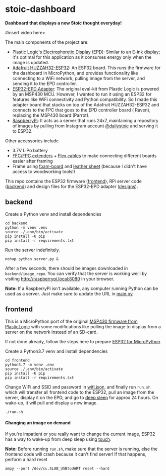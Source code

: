 # stoic-dashboard

**Dashboard that displays a new Stoic thought everyday!**

#insert video here>

The main components of the project are:

- [Plastic Logic's Electrophoretic Display (EPD)](https://www.plasticlogic.com/product/parrot-msp430-for-10-7-display/):
  Similar to an E-ink display; it's optimal for this application as it consumes energy only when the image is updated.
- [Adafruit HUZZAH32-ESP32](https://learn.adafruit.com/adafruit-huzzah32-esp32-feather): An ESP32 board. This runs the
  firmware for the dashboard in MicroPython, and provides functionality like connecting to a WiFi network, pulling image
  from the server, and sending it to the EPD controller.
- [ESP32-EPD Adapter](designs): The original eval-kit from Plastic Logic is powered by an MSP430 MCU. However, I wanted
  to run it using an ESP32 for features like WiFi connectivity and Python compatibility. So I made this adapter board
  that stacks on top of the Adafruit HUZZAH32-ESP32 and connects to the FPC that goes to the EPD controller board (
  Raven), replacing the MSP430 board (Parrot).
- [RaspberryPi](https://www.raspberrypi.com/products/raspberry-pi-4-model-b/): It acts as a server that runs 24x7,
  maintaining a repository of images by pulling from Instagram
  account [@dailystoic](https://www.instagram.com/dailystoic/) and serving it to ESP32.

Other accessories include

- 3.7V LiPo battery
- [FFC/FPC extenders](https://www.adafruit.com/search?q=0.5mm+FFC+%2F+FPC+Extender) + [Flex cables](https://www.amazon.com/dp/B00W8W9PZO)
  to make connecting different boards easier after framing
- Frame using [foam-board](https://www.michaels.com/product/20-x-30-white-foam-board-10110205)
  and [leather sheet](https://www.amazon.com/gp/product/B08XJW7ZDR) (because I didn't have access to woodworking tools!)

This repo contains the ESP32 firmware ([frontend](frontend)), RPi server code ([backend](backend)) and design files for
the ESP32-EPD adapter ([designs](designs)).

## backend

Create a Python venv and install dependencies

```commandline
cd backend
python -m venv .env
source ./.env/bin/activate
pip install -U pip
pip install -r requirements.txt
```

Run the server indefinitely.

```commandline
nohup python server.py &
```

After a few seconds, there should be images downloaded in `backend/image_repo`. You can verify that the server is
working weill by visiting http://raspberrypi.local:8080 in your browser.

**Note:** If a RaspberryPi isn't available, any computer running Python can be used as a server. Just make sure to
update the URL in [main.py](frontend/main.py)

## frontend

This is a MicroPython port of the
original [MSP430 firmware from PlasticLogic](https://github.com/plasticlogic/pl-mcu-epd) with some modifications like
pulling the image to display from a server on the network instead of an SD-card.

If not done already, follow the steps here to
prepare [ESP32 for MicroPython](https://docs.micropython.org/en/latest/esp32/tutorial/intro.html).

Create a Python3.7 venv and install dependencies

```commandline
cd frontend
python3.7 -m venv .env
source ./.env/bin/activate
pip install -U pip
pip install -r requirements.txt
```

Change WiFi and SSID and password in [wifi.json](frontend/wifi.json), and finally run `run.sh` which will transfer all frontend code to the ESP32, pull an image from the server, display it on the EPD, and go to [deep sleep](https://lastminuteengineers.com/esp32-deep-sleep-wakeup-sources/) for approx 24 hours. On wake-up, it will pull and display a new image.
```commandline
./run.sh
```

#### Changing an image on demand
If you're impatient or you really want to change the current image, ESP32 has a way to wake-up from deep sleep using [touch](https://docs.micropython.org/en/latest/esp32/quickref.html?highlight=deep_sleep#capacitive-touch). 


**Note:** Before running `run.sh`, make sure that the server is running, else the frontend code will crash because
it can't find server! If that happens, perform a hard reset

```commandline
ampy --port /dev/cu.SLAB_USBtoUART reset --hard
```
